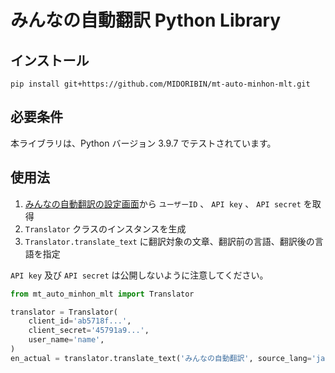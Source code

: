 # みんなの自動翻訳 Python Library

## インストール

```shell
pip install git+https://github.com/MIDORIBIN/mt-auto-minhon-mlt.git
```

## 必要条件

本ライブラリは、Python バージョン 3.9.7 でテストされています。

## 使用法

1. [みんなの自動翻訳の設定画面](https://mt-auto-minhon-mlt.ucri.jgn-x.jp/content/setting/user/edit/)から `ユーザーID` 、 `API key` 、 `API secret` を取得
2. `Translator` クラスのインスタンスを生成
3. `Translator.translate_text` に翻訳対象の文章、翻訳前の言語、翻訳後の言語を指定

`API key` 及び `API secret` は公開しないように注意してください。

```python
from mt_auto_minhon_mlt import Translator

translator = Translator(
    client_id='ab5718f...',
    client_secret='45791a9...',
    user_name='name',
)
en_actual = translator.translate_text('みんなの自動翻訳', source_lang='ja', target_lang='en')
```

